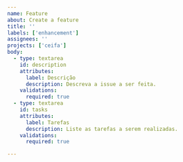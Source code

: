 ```yaml
---
name: Feature
about: Create a feature
title: ''
labels: ['enhancement']
assignees: ''
projects: ['ceifa']
body:
  - type: textarea
    id: description
    attributes:
      label: Descrição
      description: Descreva a issue a ser feita.
    validations:
      required: true
  - type: textarea
    id: tasks
    attributes:
      label: Tarefas
      description: Liste as tarefas a serem realizadas.
    validations:
      required: true

---
```



